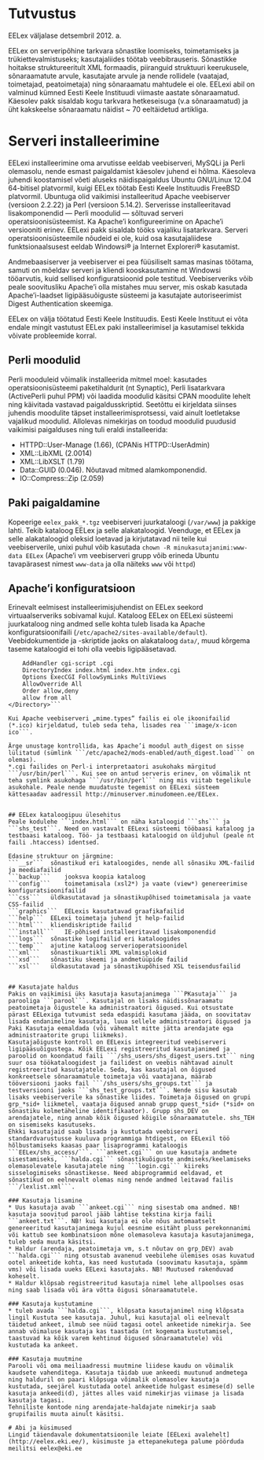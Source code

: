 # Tutvustus
EELex väljalase detsembril 2012. a.

EELex on serveripõhine tarkvara sõnastike loomiseks, toimetamiseks ja trükiettevalmistuseks; kasutajaliides töötab veebibrauseris. Sõnastikke hoitakse struktureeritult XML formaadis, piiranguid struktuuri keerukusele, sõnaraamatute arvule, kasutajate arvule ja nende rollidele (vaatajad, toimetajad, peatoimetaja) ning sõnaraamatu mahtudele ei ole. EELexi abil on valminud kümned Eesti Keele Instituudi viimaste aastate sõnaraamatud. Käesolev pakk sisaldab kogu tarkvara hetkeseisuga (v.a sõnaraamatud) ja üht kakskeelse sõnaraamatu näidist ~ 70 eeltäidetud artikliga.


# Serveri installeerimine
EELexi installeerimine oma arvutisse eeldab veebiserveri, MySQLi ja Perli olemasolu, nende esmast paigaldamist käesolev juhend ei hõlma.
Käesoleva juhendi koostamisel võeti aluseks näidispaigaldus Ubuntu GNU/Linux 12.04 64-bitisel platvormil, kuigi EELex töötab Eesti Keele Instituudis FreeBSD platvormil. Ubuntuga olid vaikimisi installeeritud Apache veebiserver (versioon 2.2.22) ja Perl (versioon 5.14.2). Serverisse installeeritavad lisakomponendid — Perli moodulid — sõltuvad serveri operatsioonisüsteemist. Ka Apache’i konfigureerimine on Apache’i versiooniti erinev. EELexi pakk sisaldab tööks vajaliku lisatarkvara. Serveri operatsioonisüsteemile nõudeid ei ole, kuid osa kasutajaliidese funktsionaalsusest eeldab Windowsi® ja Internet Exploreri® kasutamist.

Andmebaasiserver ja veebiserver ei pea füüsiliselt samas masinas töötama, samuti on mõeldav serveri ja kliendi kooskasutamine nt Windowsi tööarvutis, kuid sellised konfiguratsioonid pole testitud. Veebiserveriks võib peale soovitusliku Apache’i olla mistahes muu server, mis oskab kasutada Apache’i-laadset ligipääsuõiguste süsteemi ja kasutajate autoriseerimist Digest Authentication skeemiga.

EELex on välja töötatud Eesti Keele Instituudis. Eesti Keele Instituut ei võta endale mingit vastutust EELex paki installeerimisel ja kasutamisel tekkida võivate probleemide korral.


## Perli moodulid
Perli mooduleid võimalik installeerida mitmel moel: kasutades operatsioonisüsteemi paketihaldurit (nt Synaptic), Perli lisatarkvara (ActivePerli puhul PPM) või laadida moodulid käsitsi CPAN moodulite lehelt ning käivitada vastavad paigaldusskriptid. Seetõttu ei kirjeldata siinses juhendis moodulite täpset installeerimisprotsessi, vaid ainult loetletakse vajalikud moodulid.
Allolevas nimekirjas on toodud moodulid puudusid vaikimisi paigalduses ning tuli eraldi installeerida:
* HTTPD::User-Manage (1.66), (CPANis HTTPD::UserAdmin)
* XML::LibXML (2.0014)
* XML::LibXSLT (1.79)
* Data::GUID (0.046). Nõutavad mitmed alamkomponendid.
* IO::Compress::Zip (2.059)


## Paki paigaldamine
Kopeerige ```eelex_pakk_*.tgz``` veebiserveri juurkataloogi (```/var/www```) ja pakkige lahti. Tekib kataloog EELex ja selle alakataloogid. Veenduge, et EELex ja selle alakataloogid oleksid loetavad ja kirjutatavad nii teile kui veebiserverile, unixi puhul võib kasutada ```chown -R minukasutajanimi:www-data EELex``` (Apache’i vm veebiserveri grupp võib erineda Ubuntu tavapärasest nimest ```www-data``` ja olla näiteks ```www``` või ```httpd```)


## Apache’i konfiguratsioon
Erinevalt eelmisest installeerimisjuhendist on EELex seekord virtuaalserveriks sobivamal kujul. Kataloog EELex on EELexi süsteemi juurkataloog ning andmed selle kohta tuleb lisada ka Apache konfiguratsioonifaili (```/etc/apache2/sites-available/default```). Veebidokumentide ja -skriptide jaoks on alakataloog ```data/```, muud kõrgema taseme kataloogid ei tohi olla veebis ligipääsetavad.

```<Directory /var/www/EELex/data>
	AddHandler cgi-script .cgi
	DirectoryIndex index.html index.htm index.cgi
	Options ExecCGI FollowSymLinks MultiViews
	AllowOverride All
	Order allow,deny
	allow from all
</Directory>```

Kui Apache veebiserveri „mime.types“ failis ei ole ikoonifailid (*.ico) kirjeldatud, tuleb seda teha, lisades rea ```image/x-icon ico```.

Ärge unustage kontrollida, kas Apache’i moodul auth_digest on sisse lülitatud (sümlink ```/etc/apache2/mods-enabled/auth_digest.load``` on olemas).
*.cgi failides on Perl-i interpretaatori asukohaks märgitud ```/usr/bin/perl```. Kui see on antud serveris erinev, on võimalik nt teha symlink asukohaga ```/usr/bin/perl``` ning mis viitab tegelikule asukohale. Peale nende muudatuste tegemist on EELexi süsteem kättesaadav aadressil http://minuserver.minudomeen.ee/EELex.


## EELex kataloogipuu ülesehitus
Peale kodulehe ```index.html``` on näha kataloogid ```shs``` ja ```shs_test```. Need on vastavalt EELexi süsteemi tööbaasi kataloog ja testbaasi kataloog. Töö- ja testbaasi kataloogid on üldjuhul (peale nt faili .htaccess) identsed.

Edasine struktuur on järgmine:
```__sr```	sõnastikud eri kataloogides, nende all sõnasiku XML-failid ja meediafailid
```backup```	jooksva koopia kataloog
```config```	toimetamisala (xsl2*) ja vaate (view*) genereerimise konfiguratsioonifailid
```css```	üldkasutatavad ja sõnastikupõhised toimetamisala ja vaate CSS-failid
```graphics```	EELexis kasutatavad graafikafailid
```help```	EELexi toimetaja juhend jt help-failid
```html```	kliendiskriptide failid
```install```	IE-põhised installeeritavad lisakomponendid
```logs```	sõnastike logifailid eri kataloogides
```temp```	ajutine kataloog serverioperatsioonidel
```xml```	sõnastikuartikli XML valmisplokid
```xsd```	sõnastiku skeemi ja andmetüüpide failid
```xsl```	üldkasutatavad ja sõnastikupõhised XSL teisendusfailid


## Kasutajate haldus
Pakis on vaikimisi üks kasutaja kasutajanimega ```PKasutaja``` ja parooliga ```parool```. Kasutajal on lisaks näidissõnaraamatu peatoimetaja õigustele ka administraatori õigused. Kui otsustate pärast EELexiga tutvumist seda edaspidi kasutama jääda, on soovitatav lisada endanimeline kasutaja, luua sellele administraatori õigused ja Paki Kasutaja eemaldada (või vähemalt mitte jätta arendajate ega administraatorite grupi liikmeks).
Kasutajaõiguste kontroll on EELexis integreeritud veebiserveri ligipääsuõigustega. Kõik EELexi registreeritud kasutajanimed ja paroolid on koondatud faili ```/shs_users/shs_digest_users.txt``` ning suur osa töökataloogidest ja failidest on veebis nähtavad ainult registreeritud kasutajatele. Seda, kas kasutajal on õigused konkreetsele sõnaraamatule toimetaja või vaatajana, määrab tööversiooni jaoks fail ```/shs_users/shs_groups.txt``` ja testversiooni jaoks ```shs_test_groups.txt```. Nende sisu kasutab lisaks veebiserverile ka sõnastike liides. Toimetaja õigused on grupi grp_*sid+ liikmetel, vaataja õigused annab grupp quest_*sid+ (*sid+ on sõnastiku kolmetäheline identifikaator). Grupp shs_DEV on arendajatele, ning annab kõik õigused kõigile sõnaraamatutele. shs_TEH on sisemiseks kasutuseks.
Ehkki kasutajaid saab lisada ja kustutada veebiserveri standardvarustusse kuuluva programmiga htdigest, on EELexil töö hõlbustamiseks kaasas paar lisaprogrammi kataloogis ```EELex/shs_access/```. ```ankeet.cgi``` on uue kasutaja andmete sisestamiseks, ```halda.cgi``` sõnastikuõiguste andmiseks/keelamiseks olemasolevatele kasutajatele ning ```login.cgi``` kiireks sisselogimiseks sõnastikesse. Need abiprogrammid eeldavad, et sõnastikud on eelnevalt olemas ning nende andmed leitavad failis ```/lexlist.xml```.

### Kasutaja lisamine
* Uus kasutaja avab ```ankeet.cgi``` ning sisestab oma andmed. NB! kasutaja soovitud parool jääb lahtise tekstina kirja faili ```ankeet.txt```. NB! kui kasutaja ei ole nõus automaatselt genereeritud kasutajanimega kujul eesnime esitäht pluss perekonnanimi või kattub see kombinatsioon mõne olemasoleva kasutaja kasutajanimega, tuleb seda muuta käsitsi.
* Haldur (arendaja, peatoimetaja vm, s.t nõutav on grp_DEV) avab ```halda.cgi``` ning otsustab avanenud veebilehe ülemises osas kuvatud ootel ankeetide kohta, kas need kustutada (soovimatu kasutaja, spämm vms) või lisada uueks EELexi kasutajaks. NB! Muutused rakenduvad koheselt.
* Haldur klõpsab registreeritud kasutaja nimel lehe allpoolses osas ning saab lisada või ära võtta õigusi sõnaraamatutele.

### Kasutaja kustutamine
* tuleb avada ```halda.cgi```, klõpsata kasutajanimel ning klõpsata lingil Kustuta see kasutaja. Juhul, kui kasutajal oli eelnevalt täidetud ankeet, ilmub see nüüd tagasi ootel ankeetide nimekirja. See annab võimaluse kasutaja kas taastada (nt kogemata kustutamisel, taastuvad ka kõik varem kehtinud õigused sõnaraamatutele) või kustutada ka ankeet.

### Kasutaja muutmine
Parooli või oma meiliaadressi muutmine liidese kaudu on võimalik kaudsete vahenditega. Kasutaja täidab uue ankeedi muutunud andmetega ning halduril on paari klõpsuga võimalik olemasolev kasutaja kustutada, seejärel kustutada ootel ankeetide hulgast esimese(d) selle kasutaja ankeedi(d), jättes alles vaid nimekirjas viimase ja lisada kasutaja tagasi.
Tehniliste kontode ning arendajate-haldajate nimekirja saab grupifailis muuta ainult käsitsi.

# Abi ja küsimused
Lingid täiendavale dokumentatsioonile leiate [EELexi avalehelt](http://eelex.eki.ee/), küsimuste ja ettepanekutega palume pöörduda meilitsi eelex@eki.ee
